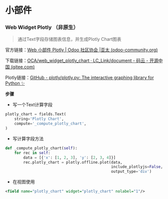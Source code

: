 # 小部件

### Web Widget Plotly （非原生）

> 通过Text字段存储图表信息，并生成Plotly Chart图表

官方链接：[Web 小部件 Plotly | Odoo 社区协会 |亚太 (odoo-community.org)](https://odoo-community.org/shop/web-widget-plotly-5069?page=33&category=26)

下载链接：[OCA/web_widget_plotly_chart · LC_Link/document - 码云 - 开源中国 (gitee.com)](https://gitee.com/LC_Link/document/tree/master/OCA/web_widget_plotly_chart)

Plotly链接：[GitHub - plotly/plotly.py: The interactive graphing library for Python :sparkles:](https://github.com/plotly/plotly.py#overview)

**步骤**

- 写一个Text计算字段

```python
plotly_chart = fields.Text(
    string='Plotly Chart',
    compute='_compute_plotly_chart',
) 
```

- 写计算字段方法  

```python
def _compute_plotly_chart(self):
    for rec in self:
        data = [{'x': [1, 2, 3], 'y': [2, 3, 4]}]
        rec.plotly_chart = plotly.offline.plot(data,
                                               include_plotlyjs=False,
                                               output_type='div')
```

- 在视图使用

```xml
<field name="plotly_chart" widget="plotly_chart" nolabel="1"/>
```

